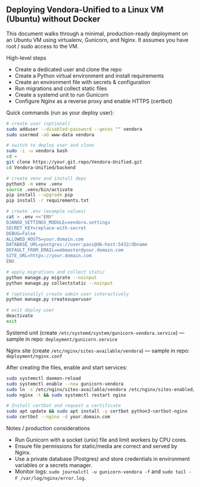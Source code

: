 ## Deploying Vendora-Unified to a Linux VM (Ubuntu) without Docker

This document walks through a minimal, production-ready deployment on an Ubuntu VM using virtualenv, Gunicorn, and Nginx. It assumes you have root / sudo access to the VM.

High-level steps
- Create a dedicated user and clone the repo
- Create a Python virtual environment and install requirements
- Create an environment file with secrets & configuration
- Run migrations and collect static files
- Create a systemd unit to run Gunicorn
- Configure Nginx as a reverse proxy and enable HTTPS (certbot)

Quick commands (run as your deploy user):

```bash
# create user (optional)
sudo adduser --disabled-password --gecos "" vendora
sudo usermod -aG www-data vendora

# switch to deploy user and clone
sudo -i -u vendora bash
cd ~
git clone https://your.git.repo/Vendora-Unified.git
cd Vendora-Unified/backend

# create venv and install deps
python3 -m venv .venv
source .venv/bin/activate
pip install --upgrade pip
pip install -r requirements.txt

# create .env (example values)
cat > .env <<'ENV'
DJANGO_SETTINGS_MODULE=vendora.settings
SECRET_KEY=replace-with-secret
DEBUG=False
ALLOWED_HOSTS=your.domain.com
DATABASE_URL=postgres://user:pass@db-host:5432/dbname
DEFAULT_FROM_EMAIL=webmaster@your.domain.com
SITE_URL=https://your.domain.com
ENV

# apply migrations and collect static
python manage.py migrate --noinput
python manage.py collectstatic --noinput

# (optionally) create admin user interactively
python manage.py createsuperuser

# exit deploy user
deactivate
exit
```

Systemd unit (create `/etc/systemd/system/gunicorn-vendora.service`) — sample in repo: `deployment/gunicorn.service`

Nginx site (create `/etc/nginx/sites-available/vendora`) — sample in repo: `deployment/nginx.conf`

After creating the files, enable and start services:

```bash
sudo systemctl daemon-reload
sudo systemctl enable --now gunicorn-vendora
sudo ln -s /etc/nginx/sites-available/vendora /etc/nginx/sites-enabled/
sudo nginx -t && sudo systemctl restart nginx

# Install certbot and request a certificate
sudo apt update && sudo apt install -y certbot python3-certbot-nginx
sudo certbot --nginx -d your.domain.com
```

Notes / production considerations
- Run Gunicorn with a socket (unix) file and limit workers by CPU cores.
- Ensure file permissions for static/media are correct and served by Nginx.
- Use a private database (Postgres) and store credentials in environment variables or a secrets manager.
- Monitor logs: `sudo journalctl -u gunicorn-vendora -f` and `sudo tail -F /var/log/nginx/error.log`.
